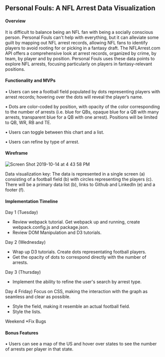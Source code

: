 ## Personal Fouls: A NFL Arrest Data Visualization 

#### Overview

It is difficult to balance being an NFL fan with being a socially conscious person. Personal Fouls can't help with everything, but it can alleviate some guilt by mapping out NFL arrest records, allowing NFL fans to identify players to avoid rooting for or picking in a fantasy draft.  The NFLArrest.com API offers a comprehensive look at arrest records, organized by crime, by team, by player and by position.  Personal Fouls uses these data points to explore NFL arrests, focusing particularly on players in fantasy-relevant positions.   

#### Functionality and MVPs

•	Users can see a football field populated by dots representing players with arrest records; hovering over the dots will reveal the player’s name.

•	Dots are color-coded by position, with opacity of the color corresponding to the number of arrests (i.e. blue for QBs, opaque blue for a QB with many arrests, transparent blue for a QB with one arrest). Positions will be limited to QB, WR, RB and TE.  

•	Users can toggle between this chart and a list.

•	Users can refine by type of arrest.

#### Wireframe
![Screen Shot 2019-10-14 at 4 43 58 PM](https://user-images.githubusercontent.com/44717186/66781992-b75dc800-eea2-11e9-87d7-eeb595efa23f.png)

Data visualization key: The data is represented in a single screen (a) consisting of a football field (b) with circles representing the players (c). There will be a primary data list (b), links to Github and LinkedIn (e) and a footer (f).  

#### Implementation Timeline

Day 1 (Tuesday)
* Review webpack tutorial. Get webpack up and running, create webpack.config.js and package.json.
* Review DOM Manipulation and D3 tutorials. 

Day 2 (Wednesday) 
* Wrap up D3 tutorials. Create dots representating football players. 
* Get the opacity of dots to correspond directly with the number of arrests.  

Day 3 (Thursday) 
* Implement the ability to refine the user's search by arrest type.  

Day 4 Friday)
Focus on CSS, making the interaction with the graph as seamless and clear as possible.  
* Style the field, making it resemble an actual football field. 
* Style the lists.

Weekend
*Fix Bugs 

 #### Bonus Features
•	Users can see a map of the US and hover over states to see the number of arrests per player in that state.  
